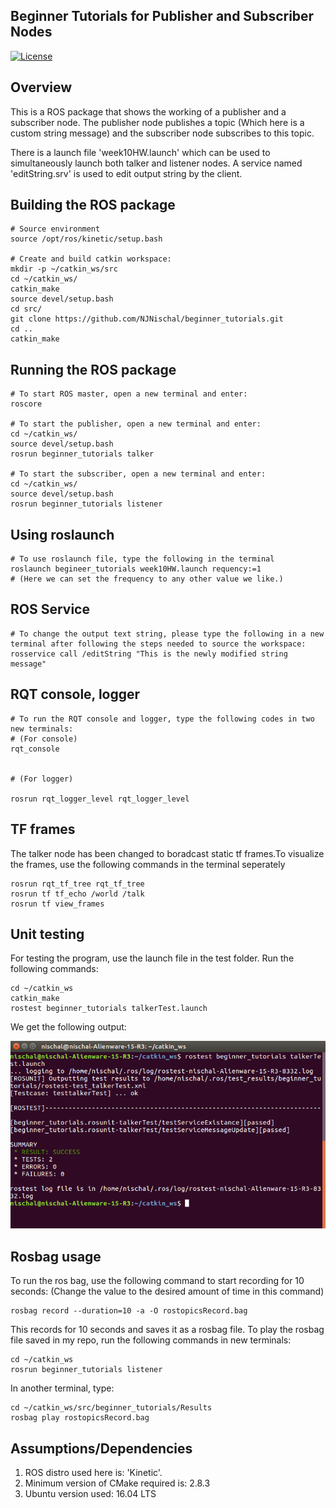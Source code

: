 ## Beginner Tutorials for Publisher and Subscriber Nodes
[![License](https://img.shields.io/badge/License-BSD%203--Clause-blue.svg)](https://opensource.org/licenses/BSD-3-Clause)

## Overview
This is a ROS package that shows the working of a publisher and a subscriber node. The publisher node publishes a topic (Which here is a custom string message) and the subscriber node subscribes to this topic.

There is a launch file 'week10HW.launch' which can be used to simultaneously launch both talker and listener nodes. A service named 'editString.srv' is used to edit output string by the client.


## Building the ROS package
```
# Source environment
source /opt/ros/kinetic/setup.bash

# Create and build catkin workspace:
mkdir -p ~/catkin_ws/src 
cd ~/catkin_ws/ 
catkin_make
source devel/setup.bash
cd src/
git clone https://github.com/NJNischal/beginner_tutorials.git
cd ..
catkin_make

```

## Running the ROS package
```
# To start ROS master, open a new terminal and enter:
roscore

# To start the publisher, open a new terminal and enter:
cd ~/catkin_ws/ 
source devel/setup.bash
rosrun beginner_tutorials talker

# To start the subscriber, open a new terminal and enter:
cd ~/catkin_ws/ 
source devel/setup.bash
rosrun beginner_tutorials listener 
```

## Using roslaunch
```
# To use roslaunch file, type the following in the terminal
roslaunch begineer_tutorials week10HW.launch requency:=1
# (Here we can set the frequency to any other value we like.)
```

## ROS Service
```
# To change the output text string, please type the following in a new terminal after following the steps needed to source the workspace:
rosservice call /editString "This is the newly modified string message"
```

## RQT console, logger
```
# To run the RQT console and logger, type the following codes in two new terminals:
# (For console)
rqt_console


# (For logger)

rosrun rqt_logger_level rqt_logger_level
```

## TF frames

The talker node has been changed to boradcast static tf frames.To visualize the frames, use the following commands in the terminal seperately

```
rosrun rqt_tf_tree rqt_tf_tree
rosrun tf tf_echo /world /talk
rosrun tf view_frames
```

## Unit testing

For testing the program, use the launch file in the test folder. 
Run the following commands:
```
cd ~/catkin_ws
catkin_make
rostest beginner_tutorials talkerTest.launch
```
We get the following output:

</p>
<p align="center">
<img src="/Results/UnitTest.png">
</p>
</p>

## Rosbag usage

To run the ros bag, use the following command to start recording for 10 seconds: (Change the value to the desired amount of time in this command)

```
rosbag record --duration=10 -a -O rostopicsRecord.bag
```
This records for 10 seconds and saves it as a rosbag file. To play the rosbag file saved in my repo, run the following commands in new terminals:
```
cd ~/catkin_ws
rosrun beginner_tutorials listener
```
In another terminal, type:
```
cd ~/catkin_ws/src/beginner_tutorials/Results
rosbag play rostopicsRecord.bag
```


## Assumptions/Dependencies
1) ROS distro used here is: 'Kinetic'. 
2) Minimum version of CMake required is: 2.8.3
3) Ubuntu version used: 16.04 LTS
